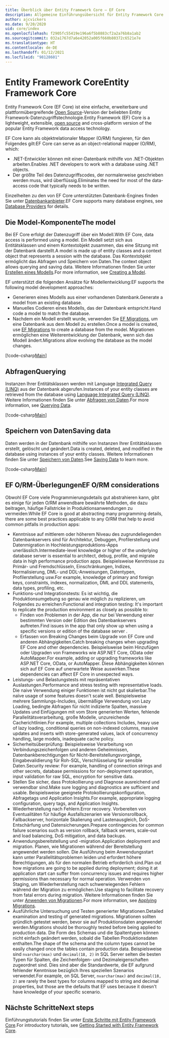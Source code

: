 ```yaml
---
title: Überblick über Entity Framework Core – EF Core
description: Allgemeine Einführungsübersicht für Entity Framework Core
author: ajcvickers
ms.date: 9/20/2020
uid: core/index
ms.openlocfilehash: f2905fc55419e196a6f5b8883cf2a2a76b8a1ab2
ms.sourcegitcommit: 032a1767d7a6e42052a005f660b80372c6521e7e
ms.translationtype: HT
ms.contentlocale: de-DE
ms.lasthandoff: 01/12/2021
ms.locfileid: "98128601"
---
```

# <a name="entity-framework-core"></a><span data-ttu-id="a17b1-103">Entity Framework Core</span><span class="sxs-lookup"><span data-stu-id="a17b1-103">Entity Framework Core</span></span>

<span data-ttu-id="a17b1-104">Entity Framework Core (EF Core) ist eine einfache, erweiterbare und plattformübergreifende [Open Source](https://github.com/dotnet/efcore)-Version der beliebten Entity Framework-Datenzugriffstechnologie.</span><span class="sxs-lookup"><span data-stu-id="a17b1-104">Entity Framework (EF) Core is a lightweight, extensible, [open source](https://github.com/dotnet/efcore) and cross-platform version of the popular Entity Framework data access technology.</span></span>

<span data-ttu-id="a17b1-105">EF Core kann als objektrelationaler Mapper (O/RM) fungieren, für den Folgendes gilt:</span><span class="sxs-lookup"><span data-stu-id="a17b1-105">EF Core can serve as an object-relational mapper (O/RM), which:</span></span>

* <span data-ttu-id="a17b1-106">.NET-Entwickler können mit einer-Datenbank mithilfe von .NET-Objekten arbeiten.</span><span class="sxs-lookup"><span data-stu-id="a17b1-106">Enables .NET developers to work with a database using .NET objects.</span></span>
* <span data-ttu-id="a17b1-107">Der größte Teil des Datenzugriffscodes, der normalerweise geschrieben werden muss, wird überflüssig.</span><span class="sxs-lookup"><span data-stu-id="a17b1-107">Eliminates the need for most of the data-access code that typically needs to be written.</span></span>

<span data-ttu-id="a17b1-108">Einzelheiten zu den von EF Core unterstützten Datenbank-Engines finden Sie unter [Datenbankanbieter](xref:core/providers/index).</span><span class="sxs-lookup"><span data-stu-id="a17b1-108">EF Core supports many database engines, see [Database Providers](xref:core/providers/index) for details.</span></span>

## <a name="the-model"></a><span data-ttu-id="a17b1-109">Die Model-Komponente</span><span class="sxs-lookup"><span data-stu-id="a17b1-109">The model</span></span>

<span data-ttu-id="a17b1-110">Bei EF Core erfolgt der Datenzugriff über ein Modell.</span><span class="sxs-lookup"><span data-stu-id="a17b1-110">With EF Core, data access is performed using a model.</span></span> <span data-ttu-id="a17b1-111">Ein Modell setzt sich aus Entitätsklassen und einem Kontextobjekt zusammen, das eine Sitzung mit der Datenbank darstellt.</span><span class="sxs-lookup"><span data-stu-id="a17b1-111">A model is made up of entity classes and a context object that represents a session with the database.</span></span> <span data-ttu-id="a17b1-112">Das Kontextobjekt ermöglicht das Abfragen und Speichern von Daten.</span><span class="sxs-lookup"><span data-stu-id="a17b1-112">The context object allows querying and saving data.</span></span> <span data-ttu-id="a17b1-113">Weitere Informationen finden Sie unter [Erstellen eines Modells](xref:core/modeling/index).</span><span class="sxs-lookup"><span data-stu-id="a17b1-113">For more information, see [Creating a Model](xref:core/modeling/index).</span></span>

<span data-ttu-id="a17b1-114">EF unterstützt die folgenden Ansätze für Modellentwicklung:</span><span class="sxs-lookup"><span data-stu-id="a17b1-114">EF supports the following model development approaches:</span></span>

* <span data-ttu-id="a17b1-115">Generieren eines Modells aus einer vorhandenen Datenbank.</span><span class="sxs-lookup"><span data-stu-id="a17b1-115">Generate a model from an existing database.</span></span>
* <span data-ttu-id="a17b1-116">Manuelles Codieren eines Modells, das der Datenbank entspricht.</span><span class="sxs-lookup"><span data-stu-id="a17b1-116">Hand code a model to match the database.</span></span>
* <span data-ttu-id="a17b1-117">Nachdem ein Modell erstellt wurde, verwenden Sie [EF Migrations](xref:core/managing-schemas/migrations/index), um eine Datenbank aus dem Modell zu erstellen.</span><span class="sxs-lookup"><span data-stu-id="a17b1-117">Once a model is created, use [EF Migrations](xref:core/managing-schemas/migrations/index) to create a database from the model.</span></span> <span data-ttu-id="a17b1-118">Migrationen ermöglichen eine Weiterentwicklung der Datenbank, wenn sich das Modell ändert.</span><span class="sxs-lookup"><span data-stu-id="a17b1-118">Migrations allow evolving the database as the model changes.</span></span>

[!code-csharp[Main](../../samples/core/Intro/Model.cs)]

## <a name="querying"></a><span data-ttu-id="a17b1-119">Abfragen</span><span class="sxs-lookup"><span data-stu-id="a17b1-119">Querying</span></span>

<span data-ttu-id="a17b1-120">Instanzen Ihrer Entitätsklassen werden mit Language [Integrated Query (LINQ)](/dotnet/csharp/programming-guide/concepts/linq/) aus der Datenbank abgerufen.</span><span class="sxs-lookup"><span data-stu-id="a17b1-120">Instances of your entity classes are retrieved from the database using [Language Integrated Query (LINQ)](/dotnet/csharp/programming-guide/concepts/linq/).</span></span> <span data-ttu-id="a17b1-121">Weitere Informationen finden Sie unter [Abfragen von Daten](xref:core/querying/index).</span><span class="sxs-lookup"><span data-stu-id="a17b1-121">For more information, see [Querying Data](xref:core/querying/index).</span></span>

[!code-csharp[Main](../../samples/core/Intro/Program.cs#Querying)]

## <a name="saving-data"></a><span data-ttu-id="a17b1-122">Speichern von Daten</span><span class="sxs-lookup"><span data-stu-id="a17b1-122">Saving data</span></span>

<span data-ttu-id="a17b1-123">Daten werden in der Datenbank mithilfe von Instanzen Ihrer Entitätsklassen erstellt, gelöscht und geändert.</span><span class="sxs-lookup"><span data-stu-id="a17b1-123">Data is created, deleted, and modified in the database using instances of your entity classes.</span></span> <span data-ttu-id="a17b1-124">Weitere Informationen finden Sie unter [Speichern von Daten](xref:core/saving/index).</span><span class="sxs-lookup"><span data-stu-id="a17b1-124">See [Saving Data](xref:core/saving/index) to learn more.</span></span>

[!code-csharp[Main](../../samples/core/Intro/Program.cs#SavingData)]

## <a name="ef-orm-considerations"></a><span data-ttu-id="a17b1-125">EF O/RM-Überlegungen</span><span class="sxs-lookup"><span data-stu-id="a17b1-125">EF O/RM considerations</span></span>

<span data-ttu-id="a17b1-126">Obwohl EF Core viele Programmierungsdetails gut abstrahieren kann, gibt es einige für jeden O/RM anwendbare bewährte Methoden, die dazu beitragen, häufige Fallstricke in Produktionsanwendungen zu vermeiden:</span><span class="sxs-lookup"><span data-stu-id="a17b1-126">While EF Core is good at abstracting many programming details, there are some best practices applicable to any O/RM that help to avoid common pitfalls in production apps:</span></span>

* <span data-ttu-id="a17b1-127">Kenntnisse auf mittlerem oder höherem Niveau des zugrundeliegenden Datenbankservers sind für Architektur, Debuggen, Profilerstellung und Datenmigration in Hochleistungsproduktions-Apps unerlässlich.</span><span class="sxs-lookup"><span data-stu-id="a17b1-127">Intermediate-level knowledge or higher of the underlying database server is essential to architect, debug, profile, and migrate data in high performance production apps.</span></span> <span data-ttu-id="a17b1-128">Beispielsweise Kenntnisse zu Primär- und Fremdschlüsseln, Einschränkungen, Indizes, Normalisierung, DML- und DDL-Anweisungen, Datentypen, Profilerstellung usw.</span><span class="sxs-lookup"><span data-stu-id="a17b1-128">For example, knowledge of primary and foreign keys, constraints, indexes, normalization, DML and DDL statements, data types, profiling, etc.</span></span>
* <span data-ttu-id="a17b1-129">Funktions-und Integrationstests:  Es ist wichtig, die Produktionsumgebung so genau wie möglich zu replizieren, um Folgendes zu erreichen:</span><span class="sxs-lookup"><span data-stu-id="a17b1-129">Functional and integration testing:  It's important to replicate the production environment as closely as possible to:</span></span>
  * <span data-ttu-id="a17b1-130">Finden von Problemen in der App, die nur bei Verwendung einer bestimmten Version oder Edition des Datenbankservers auftreten.</span><span class="sxs-lookup"><span data-stu-id="a17b1-130">Find issues in the app that only show up when using a specific versions or edition of the database server .</span></span>
  * <span data-ttu-id="a17b1-131">Erfassen von Breaking Changes beim Upgrade von EF Core und anderen Abhängigkeiten.</span><span class="sxs-lookup"><span data-stu-id="a17b1-131">Catch breaking changes when upgrading EF Core and other dependencies.</span></span> <span data-ttu-id="a17b1-132">Beispielsweise beim Hinzufügen oder Upgraden von Frameworks wie ASP.NET Core, OData oder AutoMapper.</span><span class="sxs-lookup"><span data-stu-id="a17b1-132">For example, adding or upgrading frameworks like ASP.NET Core, OData, or AutoMapper.</span></span> <span data-ttu-id="a17b1-133">Diese Abhängigkeiten können sich auf EF Core auf unerwartete Weise auswirken.</span><span class="sxs-lookup"><span data-stu-id="a17b1-133">These dependencies can affect EF Core in unexpected ways.</span></span>
* <span data-ttu-id="a17b1-134">Leistungs- und Belastungstests mit repräsentativen Auslastungen.</span><span class="sxs-lookup"><span data-stu-id="a17b1-134">Performance and stress testing with representative loads.</span></span> <span data-ttu-id="a17b1-135">Die naive Verwendung einiger Funktionen ist nicht gut skalierbar.</span><span class="sxs-lookup"><span data-stu-id="a17b1-135">The naïve usage of some features doesn't scale well.</span></span> <span data-ttu-id="a17b1-136">Beispielsweise mehrere Sammlungs-Includes, übermäßige Verwendung von Lazy Loading, bedingte Abfragen für nicht indizierte Spalten, massive Updates und Einfügungen mit vom Store generierten Werten, fehlende Parallelitätsverarbeitung, große Modelle, unzureichende Cacherichtlinien.</span><span class="sxs-lookup"><span data-stu-id="a17b1-136">For example, multiple collections Includes, heavy use of lazy loading, conditional queries on non-indexed columns, massive updates and inserts with store-generated values, lack of concurrency handling, large models, inadequate cache policy.</span></span>
* <span data-ttu-id="a17b1-137">Sicherheitsüberprüfung: Beispielsweise Verarbeitung von Verbindungszeichenfolgen und anderen Geheimnissen, Datenbankberechtigungen für Nicht-Bereitstellungsvorgänge, Eingabevalidierung für Roh-SQL, Verschlüsselung für sensible Daten.</span><span class="sxs-lookup"><span data-stu-id="a17b1-137">Security review: For example, handling of connection strings and other secrets, database permissions for non-deployment operation, input validation for raw SQL, encryption for sensitive data.</span></span>
* <span data-ttu-id="a17b1-138">Stellen Sie sicher, dass Protokollierung und Diagnose ausreichend und verwendbar sind.</span><span class="sxs-lookup"><span data-stu-id="a17b1-138">Make sure logging and diagnostics are sufficient and usable.</span></span> <span data-ttu-id="a17b1-139">Beispielsweise geeignete Protokollierungskonfiguration, Abfragetags und Application Insights.</span><span class="sxs-lookup"><span data-stu-id="a17b1-139">For example, appropriate logging configuration, query tags, and Application Insights.</span></span>
* <span data-ttu-id="a17b1-140">Wiederherstellung nach Fehlern.</span><span class="sxs-lookup"><span data-stu-id="a17b1-140">Error recovery.</span></span> <span data-ttu-id="a17b1-141">Vorbereiten von Eventualitäten für häufige Ausfallszenarien wie Versionsrollback, Fallbackserver, horizontale Skalierung und Lastenausgleich, DoS-Entschärfung und Datensicherungen.</span><span class="sxs-lookup"><span data-stu-id="a17b1-141">Prepare contingencies for common failure scenarios such as version rollback, fallback servers, scale-out and load balancing, DoS mitigation, and data backups.</span></span>
* <span data-ttu-id="a17b1-142">Anwendungsbereitstellung und -migration.</span><span class="sxs-lookup"><span data-stu-id="a17b1-142">Application deployment and migration.</span></span> <span data-ttu-id="a17b1-143">Planen, wie Migrationen während der Bereitstellung angewendet werden sollen. Die Ausführung beim Anwendungsstart kann unter Parallelitätsproblemen leiden und erfordert höhere Berechtigungen, als für den normalen Betrieb erforderlich sind.</span><span class="sxs-lookup"><span data-stu-id="a17b1-143">Plan out how migrations are going to be applied during deployment; doing it at application start can suffer from concurrency issues and requires higher permissions than necessary for normal operation.</span></span> <span data-ttu-id="a17b1-144">Verwenden von Staging, um Wiederherstellung nach schwerwiegenden Fehlern während der Migration zu ermöglichen.</span><span class="sxs-lookup"><span data-stu-id="a17b1-144">Use staging to facilitate recovery from fatal errors during migration.</span></span> <span data-ttu-id="a17b1-145">Weitere Informationen finden Sie unter [Anwenden von Migrationen](xref:core/managing-schemas/migrations/applying).</span><span class="sxs-lookup"><span data-stu-id="a17b1-145">For more information, see [Applying Migrations](xref:core/managing-schemas/migrations/applying).</span></span>
* <span data-ttu-id="a17b1-146">Ausführliche Untersuchung und Testen generierter Migrationen.</span><span class="sxs-lookup"><span data-stu-id="a17b1-146">Detailed examination and testing of generated migrations.</span></span> <span data-ttu-id="a17b1-147">Migrationen sollten gründlich getestet werden, bevor sie auf Produktionsdaten angewendet werden.</span><span class="sxs-lookup"><span data-stu-id="a17b1-147">Migrations should be thoroughly tested before being applied to production data.</span></span> <span data-ttu-id="a17b1-148">Die Form des Schemas und die Spaltentypen können nicht einfach geändert werden, sobald die Tabellen Produktionsdaten enthalten.</span><span class="sxs-lookup"><span data-stu-id="a17b1-148">The shape of the schema and the column types cannot be easily changed once the tables contain production data.</span></span> <span data-ttu-id="a17b1-149">Beispielsweise sind `nvarchar(max)` und `decimal(18, 2)` in SQL Server selten die besten Typen für Spalten, die Zeichenfolgen- und Dezimaleigenschaften zugeordnet sind. Dies sind aber die Standardwerte, die EF aufgrund fehlender Kenntnisse bezüglich Ihres speziellen Szenarios verwendet.</span><span class="sxs-lookup"><span data-stu-id="a17b1-149">For example, on SQL Server, `nvarchar(max)` and `decimal(18, 2)` are rarely the best types for columns mapped to string and decimal properties, but those are the defaults that EF uses because it doesn't have knowledge of your specific scenario.</span></span>

## <a name="next-steps"></a><span data-ttu-id="a17b1-150">Nächste Schritte</span><span class="sxs-lookup"><span data-stu-id="a17b1-150">Next steps</span></span>

<span data-ttu-id="a17b1-151">Einführungstutorials finden Sie unter [Erste Schritte mit Entity Framework Core](xref:core/get-started/overview/first-app).</span><span class="sxs-lookup"><span data-stu-id="a17b1-151">For introductory tutorials, see [Getting Started with Entity Framework Core](xref:core/get-started/overview/first-app).</span></span>
